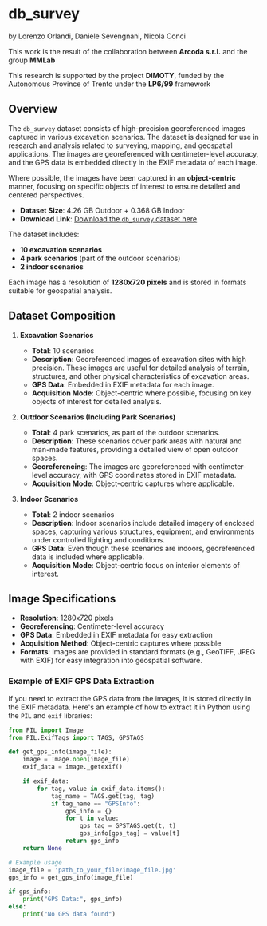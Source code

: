 # db_survey 
by
Lorenzo Orlandi,
Daniele Sevengnani,
Nicola Conci

This work is the result of the collaboration between **Arcoda s.r.l.** and the group **MMLab**

This research is supported by the project **DIMOTY**, funded by the Autonomous Province of Trento under the **LP6/99** framework


## Overview

The `db_survey` dataset consists of high-precision georeferenced images captured in various excavation scenarios. The dataset is designed for use in research and analysis related to surveying, mapping, and geospatial applications. The images are georeferenced with centimeter-level accuracy, and the GPS data is embedded directly in the EXIF metadata of each image.

Where possible, the images have been captured in an **object-centric** manner, focusing on specific objects of interest to ensure detailed and centered perspectives.

- **Dataset Size**: 4.26 GB Outdoor + 0.368 GB Indoor
- **Download Link**: [Download the `db_survey` dataset here]([https://example.com/download](https://arcodagis-my.sharepoint.com/:f:/g/personal/giulia_bruscagin_arcoda_it/EhZJUU1lfvVPt_WiBi6QPBsBCAXuHMRH9rZFVhKyXPiU6w?e=5JuOyV)) 

The dataset includes:
- **10 excavation scenarios**
- **4 park scenarios** (part of the outdoor scenarios)
- **2 indoor scenarios**

Each image has a resolution of **1280x720 pixels** and is stored in formats suitable for geospatial analysis.

## Dataset Composition

1. **Excavation Scenarios**
   - **Total**: 10 scenarios
   - **Description**: Georeferenced images of excavation sites with high precision. These images are useful for detailed analysis of terrain, structures, and other physical characteristics of excavation areas.
   - **GPS Data**: Embedded in EXIF metadata for each image.
   - **Acquisition Mode**: Object-centric where possible, focusing on key objects of interest for detailed analysis.

2. **Outdoor Scenarios (Including Park Scenarios)**
   - **Total**: 4 park scenarios, as part of the outdoor scenarios.
   - **Description**: These scenarios cover park areas with natural and man-made features, providing a detailed view of open outdoor spaces.
   - **Georeferencing**: The images are georeferenced with centimeter-level accuracy, with GPS coordinates stored in EXIF metadata.
   - **Acquisition Mode**: Object-centric captures where applicable.

3. **Indoor Scenarios**
   - **Total**: 2 indoor scenarios
   - **Description**: Indoor scenarios include detailed imagery of enclosed spaces, capturing various structures, equipment, and environments under controlled lighting and conditions.
   - **GPS Data**: Even though these scenarios are indoors, georeferenced data is included where applicable.
   - **Acquisition Mode**: Object-centric focus on interior elements of interest.

## Image Specifications

- **Resolution**: 1280x720 pixels
- **Georeferencing**: Centimeter-level accuracy
- **GPS Data**: Embedded in EXIF metadata for easy extraction
- **Acquisition Method**: Object-centric captures where possible
- **Formats**: Images are provided in standard formats (e.g., GeoTIFF, JPEG with EXIF) for easy integration into geospatial software.

### Example of EXIF GPS Data Extraction

If you need to extract the GPS data from the images, it is stored directly in the EXIF metadata. Here's an example of how to extract it in Python using the `PIL` and `exif` libraries:

```python
from PIL import Image
from PIL.ExifTags import TAGS, GPSTAGS

def get_gps_info(image_file):
    image = Image.open(image_file)
    exif_data = image._getexif()

    if exif_data:
        for tag, value in exif_data.items():
            tag_name = TAGS.get(tag, tag)
            if tag_name == "GPSInfo":
                gps_info = {}
                for t in value:
                    gps_tag = GPSTAGS.get(t, t)
                    gps_info[gps_tag] = value[t]
                return gps_info
    return None

# Example usage
image_file = 'path_to_your_file/image_file.jpg'
gps_info = get_gps_info(image_file)

if gps_info:
    print("GPS Data:", gps_info)
else:
    print("No GPS data found")
